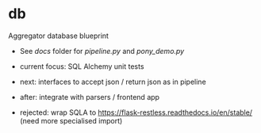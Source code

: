 # db
Aggregator database blueprint 

- See *docs*  folder for *pipeline.py* and *pony_demo.py*
- current focus: SQL Alchemy unit tests
- next: interfaces to accept json / return json as in pipeline 
- after: integrate with parsers / frontend app

- rejected: wrap SQLA to <https://flask-restless.readthedocs.io/en/stable/> (need more specialised import)
